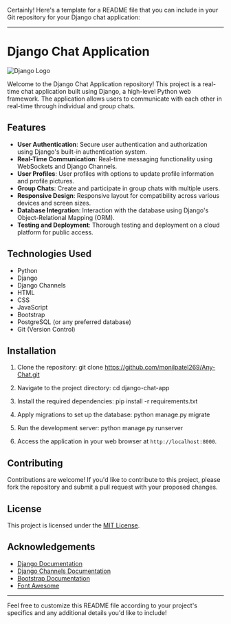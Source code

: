 Certainly! Here's a template for a README file that you can include in your Git repository for your Django chat application:

---

# Django Chat Application

![Django Logo](https://www.djangoproject.com/s/img/logos/django-logo-negative.png)

Welcome to the Django Chat Application repository! This project is a real-time chat application built using Django, a high-level Python web framework. The application allows users to communicate with each other in real-time through individual and group chats.

## Features

- **User Authentication**: Secure user authentication and authorization using Django's built-in authentication system.
- **Real-Time Communication**: Real-time messaging functionality using WebSockets and Django Channels.
- **User Profiles**: User profiles with options to update profile information and profile pictures.
- **Group Chats**: Create and participate in group chats with multiple users.
- **Responsive Design**: Responsive layout for compatibility across various devices and screen sizes.
- **Database Integration**: Interaction with the database using Django's Object-Relational Mapping (ORM).
- **Testing and Deployment**: Thorough testing and deployment on a cloud platform for public access.

## Technologies Used

- Python
- Django
- Django Channels
- HTML
- CSS
- JavaScript
- Bootstrap
- PostgreSQL (or any preferred database)
- Git (Version Control)

## Installation

1. Clone the repository:
    git clone https://github.com/monilpatel269/Any-Chat.git

2. Navigate to the project directory:
    cd django-chat-app

3. Install the required dependencies:
    pip install -r requirements.txt

4. Apply migrations to set up the database:
    python manage.py migrate

5. Run the development server:
    python manage.py runserver

6. Access the application in your web browser at `http://localhost:8000`.

## Contributing

Contributions are welcome! If you'd like to contribute to this project, please fork the repository and submit a pull request with your proposed changes.

## License

This project is licensed under the [MIT License](LICENSE).

## Acknowledgements

- [Django Documentation](https://docs.djangoproject.com/)
- [Django Channels Documentation](https://channels.readthedocs.io/en/stable/)
- [Bootstrap Documentation](https://getbootstrap.com/docs/5.1/getting-started/introduction/)
- [Font Awesome](https://fontawesome.com/)

---

Feel free to customize this README file according to your project's specifics and any additional details you'd like to include!
